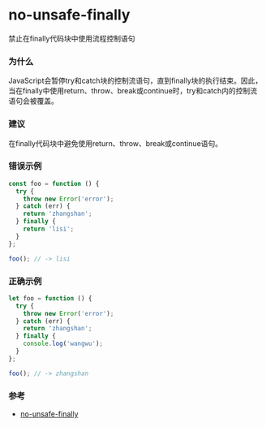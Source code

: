 # no-unsafe-finally

禁止在finally代码块中使用流程控制语句

### 为什么

JavaScript会暂停try和catch块的控制流语句，直到finally块的执行结束。因此，当在finally中使用return、throw、break或continue时，try和catch内的控制流语句会被覆盖。

### 建议

在finally代码块中避免使用return、throw、break或continue语句。

### 错误示例

```js
const foo = function () {
  try {
    throw new Error('error');
  } catch (err) {
    return 'zhangshan';
  } finally {
    return 'lisi';
  }
};

foo(); // -> lisi
```

### 正确示例

```js
let foo = function () {
  try {
    throw new Error('error');
  } catch (err) {
    return 'zhangshan';
  } finally {
    console.log('wangwu');
  }
};

foo(); // -> zhangshan
```

### 参考

- [no-unsafe-finally](https://eslint.org/docs/rules/no-unsafe-finally)
